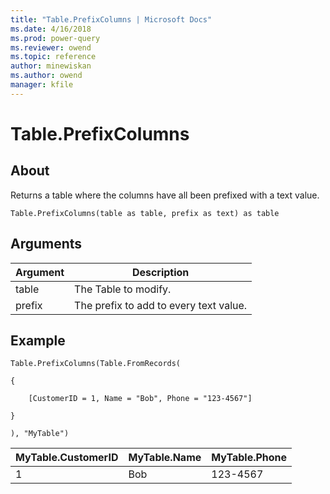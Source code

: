```yaml
---
title: "Table.PrefixColumns | Microsoft Docs"
ms.date: 4/16/2018
ms.prod: power-query
ms.reviewer: owend
ms.topic: reference
author: minewiskan
ms.author: owend
manager: kfile
---
```

# Table.PrefixColumns

  
## About  
Returns a table where the columns have all been prefixed with a text value.  
  
```  
Table.PrefixColumns(table as table, prefix as text) as table  
```  
  
## Arguments  
  
|Argument|Description|  
|------------|---------------|  
|table|The Table to modify.|  
|prefix|The prefix to add to every text value.|  
  
## Example  
  
```  
Table.PrefixColumns(Table.FromRecords(  
  
{  
  
    [CustomerID = 1, Name = "Bob", Phone = "123-4567"]  
  
}  
  
), "MyTable")  
```  
  
|MyTable.CustomerID|MyTable.Name|MyTable.Phone|  
|----------------------|----------------|-----------------|  
|1|Bob|123-4567|  
  
